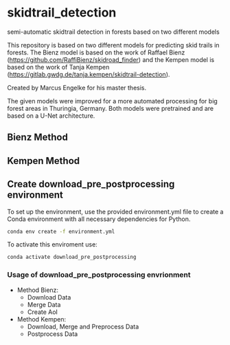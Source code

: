 # skidtrail_detection
semi-automatic skidtrail detection in forests based on two different models

This repository is based on two different models for predicting skid trails in forests. The Bienz model is based on the work of Raffael Bienz (https://github.com/RaffiBienz/skidroad_finder) and the Kempen model is based on the work of Tanja Kempen (https://gitlab.gwdg.de/tanja.kempen/skidtrail-detection). 

Created by Marcus Engelke for his master thesis.

The given models were improved for a more automated processing for big forest areas in Thuringia, Germany. Both models were pretrained and are based on a U-Net architecture.

## Bienz Method

## Kempen Method

## Create download_pre_postprocessing environment

To set up the environment, use the provided environment.yml file to create a Conda environment with all necessary dependencies for Python.

```bash
conda env create -f environment.yml
```

To activate this enviroment use:

```bash
conda activate download_pre_postprocessing
```

### Usage of download_pre_postprocessing envrionment
- Method Bienz:
  - Download Data
  - Merge Data
  - Create AoI
- Method Kempen:
  - Download, Merge and Preprocess Data
  - Postprocess Data 
